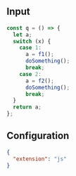 
## Input
```javascript input
const q = () => {
  let a;
  switch (x) {
    case 1:
      a = f1();
      doSomething();
      break;
    case 2:
      a = f2();
      doSomething();
      break;
  }
  return a;
};
```

## Configuration
```json configuration
{
  "extension": "js"
}
```
